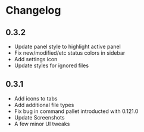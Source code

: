 # Changelog

## 0.3.2
- Update panel style to highlight active panel
- Fix new/modified/etc status colors in sidebar
- Add settings icon
- Update styles for ignored files


## 0.3.1
- Add icons to tabs
- Add additional file types
- Fix bug in command pallet introducted with 0.121.0
- Update Screenshots
- A few minor UI tweaks
